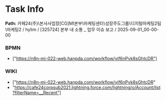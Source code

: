 # Task Info

**Path:** 카페24(주)\본사사업장\[CG]MI본부\마케팅센터\성장주도그룹\디지털마케팅2팀\마케팅2 / hylim / [325724] 본부 내 소통 _ 업무 이슈 보고 / 2025-09-01_00-00-00

### BPMN
- ["https://n8n-mi-022-web.hanpda.com/workflow/yif6nPvk8sGhtcDR"]

### WIKI
- ["https://n8n-mi-022-web.hanpda.com/workflow/yif6nPvk8sGhtcDR"
- "https://cafe24corpsub2021.lightning.force.com/lightning/o/Account/list?filterName=__Recent"]

